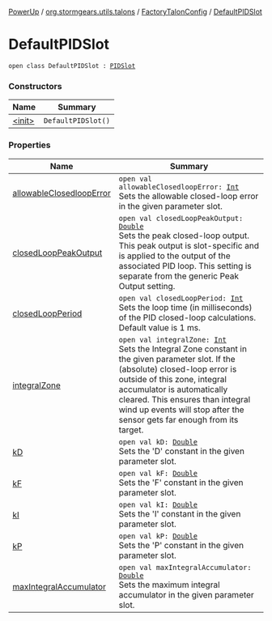 [PowerUp](../../../index.md) / [org.stormgears.utils.talons](../../index.md) / [FactoryTalonConfig](../index.md) / [DefaultPIDSlot](./index.md)

# DefaultPIDSlot

`open class DefaultPIDSlot : `[`PIDSlot`](../../-p-i-d-slot/index.md)

### Constructors

| Name | Summary |
|---|---|
| [&lt;init&gt;](-init-.md) | `DefaultPIDSlot()` |

### Properties

| Name | Summary |
|---|---|
| [allowableClosedloopError](allowable-closedloop-error.md) | `open val allowableClosedloopError: `[`Int`](https://kotlinlang.org/api/latest/jvm/stdlib/kotlin/-int/index.html)<br>Sets the allowable closed-loop error in the given parameter slot. |
| [closedLoopPeakOutput](closed-loop-peak-output.md) | `open val closedLoopPeakOutput: `[`Double`](https://kotlinlang.org/api/latest/jvm/stdlib/kotlin/-double/index.html)<br>Sets the peak closed-loop output. This peak output is slot-specific and is applied to the output of the associated PID loop. This setting is separate from the generic Peak Output setting. |
| [closedLoopPeriod](closed-loop-period.md) | `open val closedLoopPeriod: `[`Int`](https://kotlinlang.org/api/latest/jvm/stdlib/kotlin/-int/index.html)<br>Sets the loop time (in milliseconds) of the PID closed-loop calculations. Default value is 1 ms. |
| [integralZone](integral-zone.md) | `open val integralZone: `[`Int`](https://kotlinlang.org/api/latest/jvm/stdlib/kotlin/-int/index.html)<br>Sets the Integral Zone constant in the given parameter slot. If the (absolute) closed-loop error is outside of this zone, integral accumulator is automatically cleared. This ensures than integral wind up events will stop after the sensor gets far enough from its target. |
| [kD](k-d.md) | `open val kD: `[`Double`](https://kotlinlang.org/api/latest/jvm/stdlib/kotlin/-double/index.html)<br>Sets the 'D' constant in the given parameter slot. |
| [kF](k-f.md) | `open val kF: `[`Double`](https://kotlinlang.org/api/latest/jvm/stdlib/kotlin/-double/index.html)<br>Sets the 'F' constant in the given parameter slot. |
| [kI](k-i.md) | `open val kI: `[`Double`](https://kotlinlang.org/api/latest/jvm/stdlib/kotlin/-double/index.html)<br>Sets the 'I' constant in the given parameter slot. |
| [kP](k-p.md) | `open val kP: `[`Double`](https://kotlinlang.org/api/latest/jvm/stdlib/kotlin/-double/index.html)<br>Sets the 'P' constant in the given parameter slot. |
| [maxIntegralAccumulator](max-integral-accumulator.md) | `open val maxIntegralAccumulator: `[`Double`](https://kotlinlang.org/api/latest/jvm/stdlib/kotlin/-double/index.html)<br>Sets the maximum integral accumulator in the given parameter slot. |
